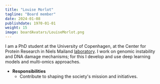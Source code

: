 ```yaml
---
title: "Louise Morlot"
tagline: "Board member"
date: 2024-01-08
publishdate: 1970-01-01
weight: 15
image: boardAvatars/LouiseMorlot.png
---
```


I am a PhD student at the University of Copenhagen, at the Center for Protein Research in Niels Mailand [laboratory](https://www.cpr.ku.dk/research/proteinsignaling/mailand/). I work on genomic instability and DNA damage mechanisms; for this I develop and use deep learning models and multi-omics approaches.

- **Responsibilities**
  - Contribute to shaping the society's mission and initiatives.

